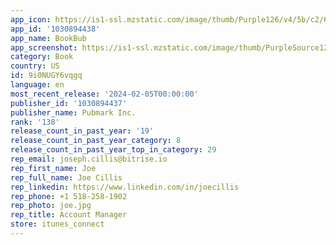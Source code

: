 ```yaml
---
app_icon: https://is1-ssl.mzstatic.com/image/thumb/Purple126/v4/5b/c2/60/5bc260d8-c762-8036-9d1b-2b3de6729251/AppIcon-0-0-1x_U007ephone-0-10-0-85-220.png/1024x1024bb.png
app_id: '1030894438'
app_name: BookBub
app_screenshot: https://is1-ssl.mzstatic.com/image/thumb/PurpleSource126/v4/26/44/69/26446943-05f5-d828-1bbe-883e1a9ccbd6/8e3042f6-efc0-476d-b144-bb46b469d6b4_65-1@2x.jpg/1284x2778bb.png
category: Book
country: US
id: 9i0NUGY6vqgq
language: en
most_recent_release: '2024-02-05T00:00:00'
publisher_id: '1030894437'
publisher_name: Pubmark Inc.
rank: '138'
release_count_in_past_year: '19'
release_count_in_past_year_category: 8
release_count_in_past_year_top_in_category: 29
rep_email: joseph.cillis@bitrise.io
rep_first_name: Joe
rep_full_name: Joe Cillis
rep_linkedin: https://www.linkedin.com/in/joecillis
rep_phone: +1 518-258-1902
rep_photo: joe.jpg
rep_title: Account Manager
store: itunes_connect
---
```

